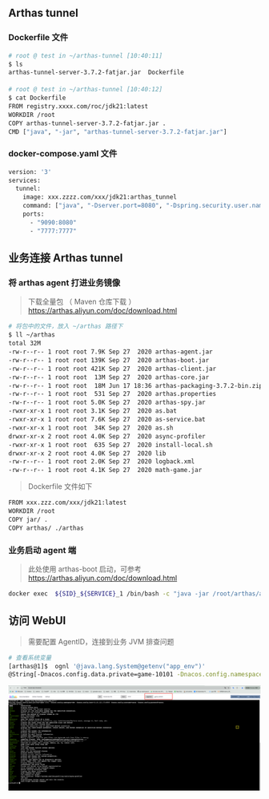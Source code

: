 
## Arthas tunnel 
### Dockerfile 文件


```bash
# root @ test in ~/arthas-tunnel [10:40:11] 
$ ls
arthas-tunnel-server-3.7.2-fatjar.jar  Dockerfile

# root @ test in ~/arthas-tunnel [10:40:12] 
$ cat Dockerfile        
FROM registry.xxxx.com/roc/jdk21:latest
WORKDIR /root
COPY arthas-tunnel-server-3.7.2-fatjar.jar .
CMD ["java", "-jar", "arthas-tunnel-server-3.7.2-fatjar.jar"]

```

### docker-compose.yaml 文件


```bash
version: '3'
services:
  tunnel:
    image: xxx.zzzz.com/xxx/jdk21:arthas_tunnel
    command: ["java", "-Dserver.port=8080", "-Dspring.security.user.name=arthas", "-Dspring.security.user.password=admin", "-jar", "/root/arthas-tunnel-server-3.7.2-fatjar.jar"]
    ports:
      - "9090:8080"
      - "7777:7777"
```



## 业务连接 Arthas tunnel

### 将 arthas agent 打进业务镜像

> 下载全量包 （ Maven 仓库下载 ） https://arthas.aliyun.com/doc/download.html

```bash
# 将包中的文件，放入 ~/arthas 路径下
$ ll ~/arthas
total 32M
-rw-r--r-- 1 root root 7.9K Sep 27  2020 arthas-agent.jar
-rw-r--r-- 1 root root 139K Sep 27  2020 arthas-boot.jar
-rw-r--r-- 1 root root 421K Sep 27  2020 arthas-client.jar
-rw-r--r-- 1 root root  13M Sep 27  2020 arthas-core.jar
-rw-r--r-- 1 root root  18M Jun 17 18:36 arthas-packaging-3.7.2-bin.zip
-rw-r--r-- 1 root root  531 Sep 27  2020 arthas.properties
-rw-r--r-- 1 root root 5.0K Sep 27  2020 arthas-spy.jar
-rwxr-xr-x 1 root root 3.1K Sep 27  2020 as.bat
-rwxr-xr-x 1 root root 7.6K Sep 27  2020 as-service.bat
-rwxr-xr-x 1 root root  34K Sep 27  2020 as.sh
drwxr-xr-x 2 root root 4.0K Sep 27  2020 async-profiler
-rwxr-xr-x 1 root root  635 Sep 27  2020 install-local.sh
drwxr-xr-x 2 root root 4.0K Sep 27  2020 lib
-rw-r--r-- 1 root root 2.0K Sep 27  2020 logback.xml
-rw-r--r-- 1 root root 4.1K Sep 27  2020 math-game.jar

```

> Dockerfile 文件如下

```bash
FROM xxx.zzz.com/xxx/jdk21:latest
WORKDIR /root
COPY jar/ .
COPY arthas/ ./arthas
```


### 业务启动 agent 端

 > 此处使用 arthas-boot 启动，可参考 https://arthas.aliyun.com/doc/download.html

```bash
docker exec  ${SID}_${SERVICE}_1 /bin/bash -c "java -jar /root/arthas/arthas-boot.jar 1 --tunnel-server 'ws://10.30.122.173:7777/ws' --agent-id ${SERVICE}-${SID} --attach-only"

```


## 访问 WebUI

> 需要配置 AgentID，连接到业务 JVM 排查问题

```bash
# 查看系统变量
[arthas@1]$  ognl '@java.lang.System@getenv("app_env")'
@String[-Dnacos.config.data.private=game-10101 -Dnacos.config.namespace=dev -Dnacos.config.host=10.30.122.173:8848 -Dnacos.config.username=nacos -Dnacos.config.password=nacos]
```

![](assets/Arthas%20tunnel/Arthas%20tunnel_image_1.png)

